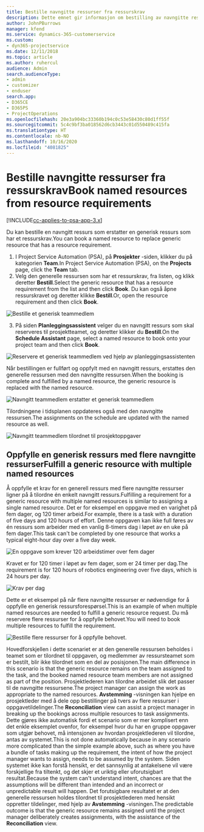 ```yaml
---
title: Bestille navngitte ressurser fra ressurskrav
description: Dette emnet gir informasjon om bestilling av navngitte ressurser for et generisk ressurskrav.
author: JohnPBurrows
manager: kfend
ms.service: dynamics-365-customerservice
ms.custom:
- dyn365-projectservice
ms.date: 12/11/2018
ms.topic: article
ms.author: ruhercul
audience: Admin
search.audienceType:
- admin
- customizer
- enduser
search.app:
- D365CE
- D365PS
- ProjectOperations
ms.openlocfilehash: 20e3a904bc33360b194c0c53e58430c80d1ff55f
ms.sourcegitcommit: 5c4c9bf3ba018562d6cb3443c01d550489c415fa
ms.translationtype: HT
ms.contentlocale: nb-NO
ms.lasthandoff: 10/16/2020
ms.locfileid: "4081825"
---
```

# <a name="book-named-resources-from-resource-requirements"></a><span data-ttu-id="d8681-103">Bestille navngitte ressurser fra ressurskrav</span><span class="sxs-lookup"><span data-stu-id="d8681-103">Book named resources from resource requirements</span></span>

[!INCLUDE[cc-applies-to-psa-app-3.x](../includes/cc-applies-to-psa-app-3x.md)]

<span data-ttu-id="d8681-104">Du kan bestille en navngitt ressurs som erstatter en generisk ressurs som har et ressurskrav.</span><span class="sxs-lookup"><span data-stu-id="d8681-104">You can book a named resource to replace generic resource that has a resource requirement.</span></span>

1. <span data-ttu-id="d8681-105">I Project Service Automation (PSA), på **Prosjekter** -siden, klikker du på kategorien **Team**.</span><span class="sxs-lookup"><span data-stu-id="d8681-105">In Project Service Automation (PSA), on the **Projects** page, click the **Team** tab.</span></span>
2. <span data-ttu-id="d8681-106">Velg den generelle ressursen som har et ressurskrav, fra listen, og klikk deretter **Bestill**.</span><span class="sxs-lookup"><span data-stu-id="d8681-106">Select the generic resource that has a resource requirement from the list and then click **Book**.</span></span> <span data-ttu-id="d8681-107">Du kan også åpne ressurskravet og deretter klikke **Bestill**.</span><span class="sxs-lookup"><span data-stu-id="d8681-107">Or, open the resource requirement and then click **Book**.</span></span>


![Bestille et generisk teammedlem](media/RM-how-to-14.png)


3. <span data-ttu-id="d8681-109">På siden **Planleggingsassistent** velger du en navngitt ressurs som skal reserveres til prosjektteamet, og deretter klikker du **Bestill**.</span><span class="sxs-lookup"><span data-stu-id="d8681-109">On the **Schedule Assistant** page, select a named resource to book onto your project team and then click **Book**.</span></span>

![Reservere et generisk teammedlem ved hjelp av planleggingsassistenten](media/RM-how-to-15.png)

<span data-ttu-id="d8681-111">Når bestillingen er fullført og oppfylt med en navngitt ressurs, erstattes den generelle ressursen med den navngitte ressursen.</span><span class="sxs-lookup"><span data-stu-id="d8681-111">When the booking is complete and fulfilled by a named resource, the generic resource is replaced with the named resource.</span></span>

![Navngitt teammedlem erstatter et generisk teammedlem](media/RM-how-to-16.png)

<span data-ttu-id="d8681-113">Tilordningene i tidsplanen oppdateres også med den navngitte ressursen.</span><span class="sxs-lookup"><span data-stu-id="d8681-113">The assignments on the schedule are updated with the named resource as well.</span></span>

![Navngitt teammedlem tilordnet til prosjektoppgaver](media/RM-how-to-17.png)

## <a name="fulfill-a-generic-resource-with-multiple-named-resources"></a><span data-ttu-id="d8681-115">Oppfylle en generisk ressurs med flere navngitte ressurser</span><span class="sxs-lookup"><span data-stu-id="d8681-115">Fulfill a generic resource with multiple named resources</span></span>
<span data-ttu-id="d8681-116">Å oppfylle et krav for en generell ressurs med flere navngitte ressurser ligner på å tilordne én enkelt navngitt ressurs.</span><span class="sxs-lookup"><span data-stu-id="d8681-116">Fulfilling a requirement for a generic resource with multiple named resources is similar to assigning a single named resource.</span></span> <span data-ttu-id="d8681-117">Det er for eksempel en oppgave med en varighet på fem dager, og 120 timer arbeid.</span><span class="sxs-lookup"><span data-stu-id="d8681-117">For example, there is a task with a duration of five days and 120 hours of effort.</span></span> <span data-ttu-id="d8681-118">Denne oppgaven kan ikke full føres av én ressurs som arbeider med en vanlig 8-timers dag i løpet av en uke på fem dager.</span><span class="sxs-lookup"><span data-stu-id="d8681-118">This task can't be completed by one resource that works a typical eight-hour day over a five day week.</span></span> 

![En oppgave som krever 120 arbeidstimer over fem dager](media/RM-how-to-21.png)

<span data-ttu-id="d8681-120">Kravet er for 120 timer i løpet av fem dager, som er 24 timer per dag.</span><span class="sxs-lookup"><span data-stu-id="d8681-120">The requirement is for 120 hours of robotics engineering over five days, which is 24 hours per day.</span></span>

![Krav per dag](media/RM-how-to-22.png)

<span data-ttu-id="d8681-122">Dette er et eksempel på når flere navngitte ressurser er nødvendige for å oppfylle en generisk ressursforespørsel.</span><span class="sxs-lookup"><span data-stu-id="d8681-122">This is an example of when multiple named resources are needed to fulfill a generic resource request.</span></span> <span data-ttu-id="d8681-123">Du må reservere flere ressurser for å oppfylle behovet.</span><span class="sxs-lookup"><span data-stu-id="d8681-123">You will need to book multiple resources to fulfill the requirement.</span></span>

![Bestille flere ressurser for å oppfylle behovet.](media/RM-how-to-23.png)

<span data-ttu-id="d8681-125">Hovedforskjellen i dette scenariet er at den generelle ressursen beholdes i teamet som er tilordnet til oppgaven, og medlemmer av ressursteamet som er bestilt, blir ikke tilordnet som en del av posisjonen.</span><span class="sxs-lookup"><span data-stu-id="d8681-125">The main difference in this scenario is that the generic resource remains on the team assigned to the task, and the booked named resource team members are not assigned as part of the position.</span></span> <span data-ttu-id="d8681-126">Prosjektlederen kan tilordne arbeidet slik det passer til de navngitte ressursene.</span><span class="sxs-lookup"><span data-stu-id="d8681-126">The project manager can assign the work as appropriate to the named resources.</span></span> <span data-ttu-id="d8681-127">**Avstemming** -visningen kan hjelpe en prosjektleder med å dele opp bestillinger på tvers av flere ressurser i oppgavetildelinger.</span><span class="sxs-lookup"><span data-stu-id="d8681-127">The **Reconciliation** view can assist a project manager in breaking up the bookings across multiple resources to task assignments.</span></span> <span data-ttu-id="d8681-128">Dette gjøres ikke automatisk fordi et scenario som er mer komplisert enn det enkle eksemplet ovenfor, for eksempel hvor du har en gruppe oppgaver som utgjør behovet, må intensjonen av hvordan prosjektlederen vil tilordne, antas av systemet.</span><span class="sxs-lookup"><span data-stu-id="d8681-128">This is not done automatically because in any scenario more complicated than the simple example above, such as where you have a bundle of tasks making up the requirement, the intent of how the project manager wants to assign, needs to be assumed by the system.</span></span> <span data-ttu-id="d8681-129">Siden systemet ikke kan forstå hensikt, er det sannsynlig at antakelsene vil være forskjellige fra tiltenkt, og det skjer et uriktig eller uforutsigbart resultat.</span><span class="sxs-lookup"><span data-stu-id="d8681-129">Because the system can't understand intent, chances are that the assumptions will be different than intended and an incorrect or unpredictable result will happen.</span></span> <span data-ttu-id="d8681-130">Det forutsigbare resultatet er at den generelle ressursen holdes tilordnet til prosjektlederen med hensikt oppretter tildelinger, med hjelp av **Avstemming** -visningen.</span><span class="sxs-lookup"><span data-stu-id="d8681-130">The predictable outcome is that the generic resource remains assigned until the project manager deliberately creates assignments, with the assistance of the **Reconciliation** view.</span></span>


